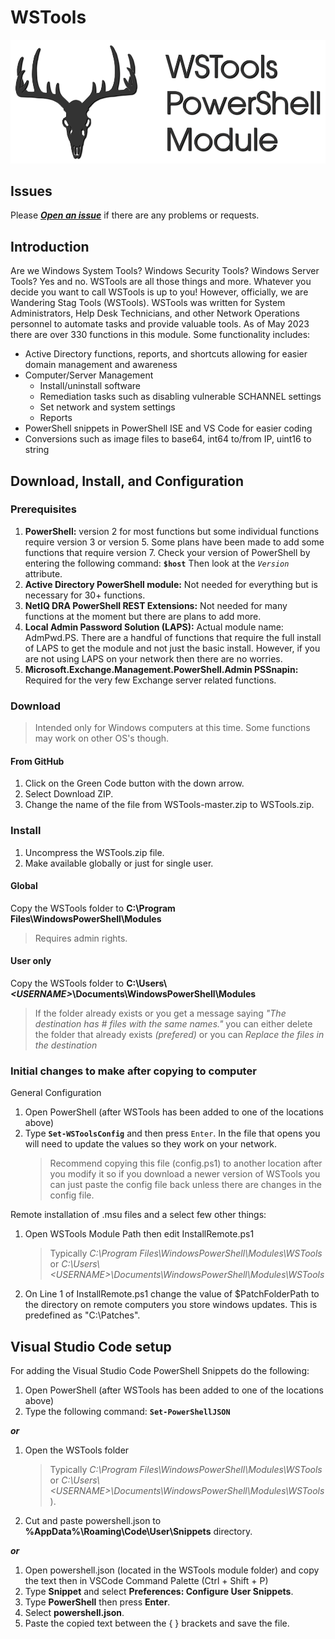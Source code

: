 # WSTools

![WSTools Logo](https://github.com/WanderingStag/WSTools/blob/master/Resources/WSTools_PowerShell_Module.png)

## Issues

Please **_[Open an issue](https://github.com/WanderingStag/WSTools/issues "WSTools Issues")_** if there are any problems or requests.

## Introduction

Are we Windows System Tools? Windows Security Tools? Windows Server Tools? Yes and no. WSTools are all those things and more. Whatever you decide you want to call WSTools is up to you! However, officially, we are Wandering Stag Tools (WSTools). WSTools was written for System Administrators, Help Desk Technicians, and other Network Operations personnel to automate tasks and provide valuable tools. As of May 2023 there are over 330 functions in this module. Some functionality includes:

- Active Directory functions, reports, and shortcuts allowing for easier domain management and awareness
- Computer/Server Management
  - Install/uninstall software
  - Remediation tasks such as disabling vulnerable SCHANNEL settings
  - Set network and system settings
  - Reports
- PowerShell snippets in PowerShell ISE and VS Code for easier coding
- Conversions such as image files to base64, int64 to/from IP, uint16 to string

## Download, Install, and Configuration

### Prerequisites

1. **PowerShell:** version 2 for most functions but some individual functions require version 3 or version 5. Some plans have been made to add some functions that require version 7. Check your version of PowerShell by entering the following command: **`$host`**
Then look at the _`Version`_ attribute.
2. **Active Directory PowerShell module:** Not needed for everything but is necessary for 30+ functions.
3. **NetIQ DRA PowerShell REST Extensions:** Not needed for many functions at the moment but there are plans to add more.
4. **Local Admin Password Solution (LAPS):** Actual module name: AdmPwd.PS. There are a handful of functions that require the full install of LAPS to get the module and not just the basic install. However, if you are not using LAPS on your network then there are no worries.
5. **Microsoft.Exchange.Management.PowerShell.Admin PSSnapin:** Required for the very few Exchange server related functions.

### Download

> Intended only for Windows computers at this time. Some functions may work on other OS's though.

#### From GitHub

1. Click on the Green Code button with the down arrow.
2. Select Download ZIP.
3. Change the name of the file from WSTools-master.zip to WSTools.zip.

### Install

1. Uncompress the WSTools.zip file.
2. Make available globally or just for single user.

#### Global

Copy the WSTools folder to **C:\Program Files\WindowsPowerShell\Modules**
> Requires admin rights.

#### User only

Copy the WSTools folder to **C:\Users\\_\<USERNAME>_\Documents\WindowsPowerShell\Modules**
> If the folder already exists or you get a message saying _"The destination has # files with the same names."_ you can either delete the folder that already exists _(prefered)_ or you can _Replace the files in the destination_

### Initial changes to make after copying to computer

General Configuration

1. Open PowerShell (after WSTools has been added to one of the locations above)
2. Type **```Set-WSToolsConfig```** and then press `Enter`. In the file that opens you will need to update the values so they work on your network.
    > Recommend copying this file (config.ps1) to another location after you modify it so if you download a newer version of WSTools you can just paste the config file back unless there are changes in the config file.

Remote installation of .msu files and a select few other things:

1. Open WSTools Module Path then edit InstallRemote.ps1
    > Typically _C:\Program Files\WindowsPowerShell\Modules\WSTools_ or _C:\Users\\<USERNAME\>\Documents\WindowsPowerShell\Modules\WSTools_
2. On Line 1 of InstallRemote.ps1 change the value of $PatchFolderPath to the directory on remote computers you store windows updates. This is predefined as "C:\Patches".

## Visual Studio Code setup

For adding the Visual Studio Code PowerShell Snippets do the following:

1. Open PowerShell (after WSTools has been added to one of the locations above)
2. Type the following command:
    **```Set-PowerShellJSON```**

**_or_**

1. Open the WSTools folder
    > Typically _C:\Program Files\WindowsPowerShell\Modules\WSTools_ or _C:\Users\\<USERNAME\>\Documents\WindowsPowerShell\Modules\WSTools_).
2. Cut and paste powershell.json to **%AppData%\Roaming\Code\User\Snippets** directory.

**_or_**

1. Open powershell.json (located in the WSTools module folder) and copy the text then in VSCode Command Palette (Ctrl + Shift + P)
2. Type **Snippet** and select **Preferences: Configure User Snippets**.
3. Type **PowerShell** then press **Enter**.
4. Select **powershell.json**.
5. Paste the copied text between the { } brackets and save the file.
